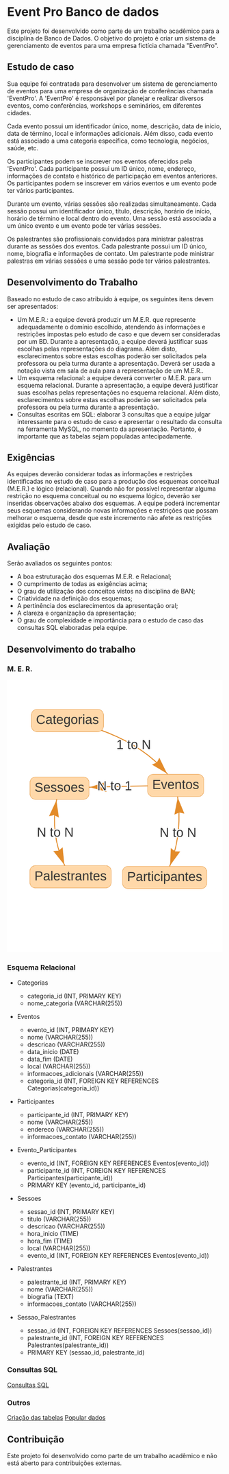 # Event Pro Banco de dados

Este projeto foi desenvolvido como parte de um trabalho acadêmico para a disciplina de Banco de Dados. O objetivo do projeto é criar um sistema de gerenciamento de eventos para uma empresa fictícia chamada "EventPro".

## Estudo de caso

Sua equipe foi contratada para desenvolver um sistema de gerenciamento de eventos para uma empresa
de organização de conferências chamada 'EventPro'. A 'EventPro' é responsável por planejar e realizar
diversos eventos, como conferências, workshops e seminários, em diferentes cidades.

Cada evento possui um identificador único, nome, descrição, data de início, data de término, local e
informações adicionais. Além disso, cada evento está associado a uma categoria específica, como tecnologia,
negócios, saúde, etc.

Os participantes podem se inscrever nos eventos oferecidos pela 'EventPro'. Cada participante possui um
ID único, nome, endereço, informações de contato e histórico de participação em eventos anteriores. Os
participantes podem se inscrever em vários eventos e um evento pode ter vários participantes.

Durante um evento, várias sessões são realizadas simultaneamente. Cada sessão possui um identificador
único, título, descrição, horário de início, horário de término e local dentro do evento. Uma sessão está
associada a um único evento e um evento pode ter várias sessões.

Os palestrantes são profissionais convidados para ministrar palestras durante as sessões dos eventos. Cada
palestrante possui um ID único, nome, biografia e informações de contato. Um palestrante pode ministrar
palestras em várias sessões e uma sessão pode ter vários palestrantes.

## Desenvolvimento do Trabalho

Baseado no estudo de caso atribuído à equipe, os seguintes itens devem ser apresentados:

- Um M.E.R.: a equipe deverá produzir um M.E.R. que represente adequadamente o domínio escolhido, atendendo às informações e restrições impostas pelo estudo de caso e que devem ser consideradas por um BD. Durante a apresentação, a equipe deverá justificar suas escolhas pelas representações do diagrama. Além disto, esclarecimentos sobre estas escolhas poderão ser solicitados pela professora ou pela turma durante a apresentação. Deverá ser usada a notação vista em sala de aula para a representação de um M.E.R..
- Um esquema relacional: a equipe deverá converter o M.E.R. para um esquema relacional. Durante a apresentação, a equipe deverá justificar suas escolhas pelas representações no esquema relacional. Além disto, esclarecimentos sobre estas escolhas poderão ser solicitados pela professora ou pela turma durante a apresentação.
- Consultas escritas em SQL: elaborar 3 consultas que a equipe julgar interessante para o estudo de caso e apresentar o resultado da consulta na ferramenta MySQL, no momento da apresentação. Portanto, é importante que as tabelas sejam populadas antecipadamente.

## Exigências

As equipes deverão considerar todas as informações e restrições identificadas no estudo de caso para a produção dos esquemas conceitual (M.E.R.) e lógico (relacional). Quando não for possível representar alguma restrição no esquema conceitual ou no esquema lógico, deverão ser inseridas observações abaixo
dos esquemas. A equipe poderá incrementar seus esquemas considerando novas informações e restrições que possam melhorar o esquema, desde que este incremento não afete as restrições exigidas pelo estudo de caso.

## Avaliação

Serão avaliados os seguintes pontos:

- A boa estruturação dos esquemas M.E.R. e Relacional;
- O cumprimento de todas as exigências acima;
- O grau de utilização dos conceitos vistos na disciplina de BAN;
- Criatividade na definição dos esquemas;
- A pertinência dos esclarecimentos da apresentação oral;
- A clareza e organização da apresentação;
- O grau de complexidade e importância para o estudo de caso das consultas SQL elaboradas pela equipe.

## Desenvolvimento do trabalho

### M. E. R.

![Modelo de entidade relacional](MER.png)

### Esquema Relacional

- Categorias

  - categoria_id (INT, PRIMARY KEY)
  - nome_categoria (VARCHAR(255))

- Eventos

  - evento_id (INT, PRIMARY KEY)
  - nome (VARCHAR(255))
  - descricao (VARCHAR(255))
  - data_inicio (DATE)
  - data_fim (DATE)
  - local (VARCHAR(255))
  - informacoes_adicionais (VARCHAR(255))
  - categoria_id (INT, FOREIGN KEY REFERENCES Categorias(categoria_id))

- Participantes

  - participante_id (INT, PRIMARY KEY)
  - nome (VARCHAR(255))
  - endereco (VARCHAR(255))
  - informacoes_contato (VARCHAR(255))

- Evento_Participantes

  - evento_id (INT, FOREIGN KEY REFERENCES Eventos(evento_id))
  - participante_id (INT, FOREIGN KEY REFERENCES Participantes(participante_id))
  - PRIMARY KEY (evento_id, participante_id)

- Sessoes

  - sessao_id (INT, PRIMARY KEY)
  - titulo (VARCHAR(255))
  - descricao (VARCHAR(255))
  - hora_inicio (TIME)
  - hora_fim (TIME)
  - local (VARCHAR(255))
  - evento_id (INT, FOREIGN KEY REFERENCES Eventos(evento_id))

- Palestrantes

  - palestrante_id (INT, PRIMARY KEY)
  - nome (VARCHAR(255))
  - biografia (TEXT)
  - informacoes_contato (VARCHAR(255))

- Sessao_Palestrantes

  - sessao_id (INT, FOREIGN KEY REFERENCES Sessoes(sessao_id))
  - palestrante_id (INT, FOREIGN KEY REFERENCES Palestrantes(palestrante_id))
  - PRIMARY KEY (sessao_id, palestrante_id)

### Consultas SQL

[Consultas SQL](SQL/Consultas.sql)

### Outros

[Criação das tabelas](SQL/Cria%C3%A7%C3%A3o%20das%20tabelas.sql)
[Popular dados](SQL/Popular%20dados.sql)

## Contribuição

Este projeto foi desenvolvido como parte de um trabalho acadêmico e não está aberto para contribuições externas.
